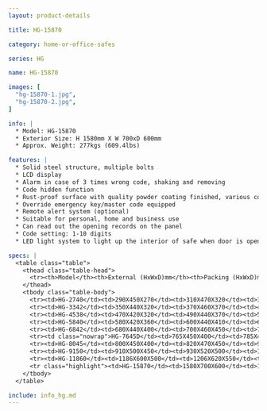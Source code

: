 ```yaml
---
layout: product-details

title: HG-15870

category: home-or-office-safes

series: HG

name: HG-15870

images: [
  "hg-15870-1.jpg",
  "hg-15870-2.jpg",
]

info: |
  * Model: HG-15870
  * Exterior Size: H 1580mm X W 700xD 600mm
  * Approx. Weight: 277kgs (609.4lbs)

features: |
  * Solid steel structure, multiple bolts
  * LCD display
  * Alarm in case of 3 times wrong code, shaking and removing
  * Code hidden function
  * Rust-proof surface with quality powder coating finished, various colors available
  * Override emergency key/master code equipped
  * Remote alert system (optional)
  * Suitable for personal, home and business use
  * Can read out the opening records on the panel
  * Code setting: 1-10 digits
  * LED light system to light up the interior of safe when door is open

specs: |
  <table class="table">
    <thead class="table-head">
      <tr><th>Model</th><th>External (HxWxD)mm</th><th>Packing (HxWxD)mm</th><th>Weight (kg)</th><th>Door (mm)</th><th>Body (mm)</th><th>20’FCL (pcs)</th></tr>
    </thead>
    <tbody class="table-body">
      <tr><td>HG-2740</td><td>290X450X270</td><td>310X470X320</td><td>35</td><td>10</td><td>4-6</td><td>550</td></tr>
      <tr><td>HG-3342</td><td>350X440X320</td><td>370X460X370</td><td>42</td><td>10</td><td>4-6</td><td>450</td></tr>
      <tr><td>HG-4538</td><td>470X420X320</td><td>490X440X370</td><td>53</td><td>10</td><td>4-6</td><td>350</td></tr>
      <tr><td>HG-5840</td><td>580X420X360</td><td>600X440X410</td><td>62</td><td>10</td><td>4-6</td><td>270</td></tr>
      <tr><td>HG-6842</td><td>680X440X400</td><td>700X460X450</td><td>78</td><td>10</td><td>4-6</td><td>200</td></tr>
      <tr><td class="nowrap">HG-7645D</td><td>765X450X400</td><td>785X470X450</td><td>88</td><td>10</td><td>4-6</td><td>180</td></tr>
      <tr><td>HG-8045</td><td>800X450X400</td><td>820X470X450</td><td>92</td><td>10</td><td>4-6</td><td>170</td></tr>
      <tr><td>HG-9150</td><td>910X500X450</td><td>930X520X500</td><td>111</td><td>10</td><td>4-6</td><td>125</td></tr>
      <tr><td>HG-11860</td><td>1186X600X500</td><td>1206X620X550</td><td>185</td><td>10</td><td>4-6</td><td>75</td></tr>
      <tr class="highlight"><td>HG-15870</td><td>1580X700X600</td><td>1600X720X650</td><td>277</td><td>10</td><td>4-6</td><td>40</td></tr>
    </tbody>
  </table>

include: info_hg.md
---
```

